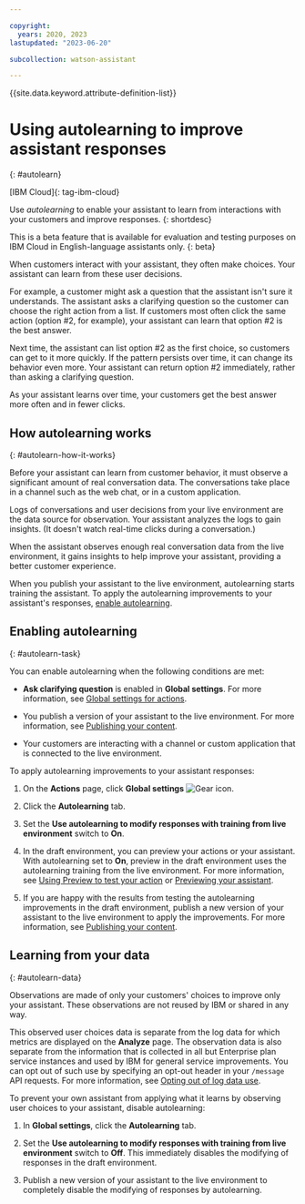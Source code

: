 ```yaml
---

copyright:
  years: 2020, 2023
lastupdated: "2023-06-20"

subcollection: watson-assistant

---
```


{{site.data.keyword.attribute-definition-list}}

# Using autolearning to improve assistant responses
{: #autolearn}

[IBM Cloud]{: tag-ibm-cloud}

Use *autolearning* to enable your assistant to learn from interactions with your customers and improve responses.
{: shortdesc}

This is a beta feature that is available for evaluation and testing purposes on IBM Cloud in English-language assistants only.
{: beta}

When customers interact with your assistant, they often make choices. Your assistant can learn from these user decisions.

For example, a customer might ask a question that the assistant isn't sure it understands. The assistant asks a clarifying question so the customer can choose the right action from a list. If customers most often click the same action (option #2, for example), your assistant can learn that option #2 is the best answer. 

Next time, the assistant can list option #2 as the first choice, so customers can get to it more quickly. If the pattern persists over time, it can change its behavior even more. Your assistant can return option #2 immediately, rather than asking a clarifying question.

As your assistant learns over time, your customers get the best answer more often and in fewer clicks.

## How autolearning works
{: #autolearn-how-it-works}

Before your assistant can learn from customer behavior, it must observe a significant amount of real conversation data. The conversations take place in a channel such as the web chat, or in a custom application. 

Logs of conversations and user decisions from your live environment are the data source for observation. Your assistant analyzes the logs to gain insights. (It doesn't watch real-time clicks during a conversation.)

When the assistant observes enough real conversation data from the live environment, it gains insights to help improve your assistant, providing a better customer experience.

When you publish your assistant to the live environment, autolearning starts training the assistant. To apply the autolearning improvements to your assistant's responses, [enable autolearning](#autolearn-task).

## Enabling autolearning
{: #autolearn-task}

You can enable autolearning when the following conditions are met:

- **Ask clarifying question** is enabled in **Global settings**. For more information, see [Global settings for actions](/docs/watson-assistant?topic=watson-assistant-actions-global-settings).

- You publish a version of your assistant to the live environment. For more information, see [Publishing your content](/docs/watson-assistant?topic=watson-assistant-publish).

- Your customers are interacting with a channel or custom application that is connected to the live environment. 

To apply autolearning improvements to your assistant responses:

1. On the **Actions** page, click **Global settings** ![Gear icon](../../icons/settings.svg).

1. Click the **Autolearning** tab.

1. Set the **Use autolearning to modify responses with training from live environment** switch to **On**.

1. In the draft environment, you can preview your actions or your assistant. With autolearning set to **On**, preview in the draft environment uses the autolearning training from the live environment. For more information, see [Using Preview to test your action](/docs/watson-assistant?topic=watson-assistant-review#review-test) or [Previewing your assistant](/docs/watson-assistant?topic=watson-assistant-preview-share).

1. If you are happy with the results from testing the autolearning improvements in the draft environment, publish a new version of your assistant to the live environment to apply the improvements. For more information, see [Publishing your content](/docs/watson-assistant?topic=watson-assistant-publish).


## Learning from your data
{: #autolearn-data}

Observations are made of only your customers' choices to improve only your assistant. These observations are not reused by IBM or shared in any way.

This observed user choices data is separate from the log data for which metrics are displayed on the **Analyze** page. The observation data is also separate from the information that is collected in all but Enterprise plan service instances and used by IBM for general service improvements. You can opt out of such use by specifying an opt-out header in your `/message` API requests. For more information, see [Opting out of log data use](/docs/watson-assistant?topic=watson-assistant-admin-securing#securing-log-opt-out).

To prevent your own assistant from applying what it learns by observing user choices to your assistant, disable autolearning:

1. In **Global settings**, click the **Autolearning** tab.

1. Set the **Use autolearning to modify responses with training from live environment** switch to **Off**. This immediately disables the modifying of responses in the draft environment.

1. Publish a new version of your assistant to the live environment to completely disable the modifying of responses by autolearning.


